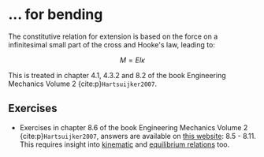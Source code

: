 # ... for bending

The constitutive relation for extension is based on the force on a infinitesimal small part of the cross and Hooke's law, leading to:

$$M = EI \kappa$$

This is treated in chapter 4.1, 4.3.2 and 8.2 of the book Engineering Mechanics Volume 2 {cite:p}`Hartsuijker2007`.

## Exercises
- Exercises in chapter 8.6 of the book Engineering Mechanics Volume 2 {cite:p}`Hartsuijker2007`, answers are available on [this website](https://icozct.tudelft.nl/TUD_CT/bookanswers/vol2/Chapter2/): 8.5 - 8.11. This requires insight into [kinematic](ode_kinematic) and [equilibrium relations](ode_equilibrium) too.